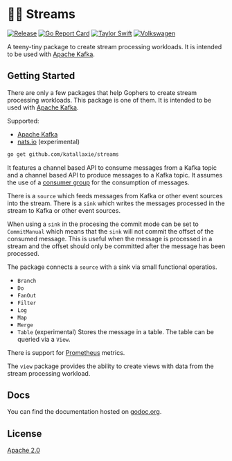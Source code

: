 # :surfing_woman: Streams

[![Release](https://github.com/katallaxie/streams/actions/workflows/main.yml/badge.svg)](https://github.com/katallaxie/streams/actions/workflows/main.yml)
[![Go Report Card](https://goreportcard.com/badge/github.com/katallaxie/streams)](https://goreportcard.com/report/github.com/katallaxie/streams)
[![Taylor Swift](https://img.shields.io/badge/secured%20by-taylor%20swift-brightgreen.svg)](https://twitter.com/SwiftOnSecurity)
[![Volkswagen](https://auchenberg.github.io/volkswagen/volkswargen_ci.svg?v=1)](https://github.com/auchenberg/volkswagen)

A teeny-tiny package to create stream processing workloads. It is intended to be used with [Apache Kafka](https://kafka.apache.org/).  

## Getting Started

There are only a few packages that help Gophers to create stream processing workloads. This package is one of them. It is intended to be used with [Apache Kafka](https://kafka.apache.org/).

Supported:

* [Apache Kafka](https://kafka.apache.org/)
* [nats.io](https://nats.io/) (experimental)

```bash
go get github.com/katallaxie/streams
```

It features a channel based API to consume messages from a Kafka topic and a channel based API to produce messages to a Kafka topic. It assumes the use of a [consumer group](https://docs.confluent.io/platform/current/clients/consumer.html#:~:text=A%20consumer%20group%20is%20a,proportional%20share%20of%20the%20partitions.) for the consumption of messages.

There is a `source` which feeds messages from Kafka or other event sources into the stream. There is a `sink` which writes the messages processed in the stream to Kafka or other event sources.

When using a `sink` in the procesing the commit mode can be set to `CommitManual` which means that the `sink` will not commit the offset of the consumed message. This is useful when the message is processed in a stream and the offset should only be committed after the message has been processed.

The package connects a `source` with a sink via small functional operatios.

* `Branch`
* `Do`
* `FanOut`
* `Filter`
* `Log`
* `Map`
* `Merge`
* `Table` (experimental) Stores the message in a table. The table can be queried via a `View`.

There is support for [Prometheus](https://prometheus.io/) metrics.

The `view` package provides the ability to create views with data from the stream processing workload.

## Docs

You can find the documentation hosted on [godoc.org](https://godoc.org/github.com/katallaxie/streams).

## License

[Apache 2.0](/LICENSE)
